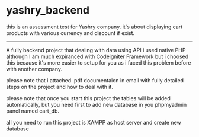 # yashry_backend
this is an assessment test for Yashry company. it's about displaying cart products with various currency and discount if exist.

------------------------------------------------------

A fully backend project that dealing with data using API
i used native PHP although I am much expiranced with Codeigniter Framework but i choosed this because it's more easier to setup for you as i faced this problem before with another company.

please note that i attached .pdf documentaion in email with fully detailed steps on the project and how to deal with it.

please note that once you start this project the tables will be added automatically, but you need first to add new database in you phpmyadmin panel named cart_db.

all you need to run this project is XAMPP as host server and create new database
